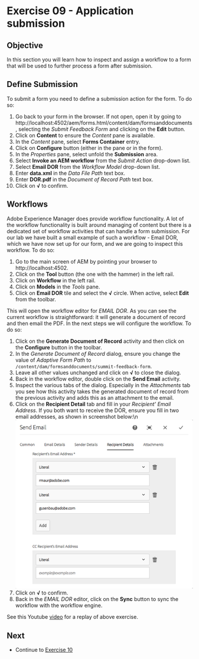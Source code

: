 # Exercise 09 - Application submission

## Objective
In this section you will learn how to inspect and assign a workflow to a form that will be used to further process a form after submission.

## Define Submission
To submit a form you need to define a submission action for the form. To do so:
1. Go back to your form in the browser. If not open, open it by going to http://localhost:4502/aem/forms.html/content/dam/formsanddocuments, selecting the *Submit Feedback Form* and clicking on the **Edit** button.
2. Click on **Content** to ensure the *Content* pane is available.
3. In the *Content* pane, select **Forms Container** entry.
4. Click on **Configure** button (either in the pane or in the form).
5. In the *Properties* pane, select unfold the **Submission** area.
6. Select **Invoke an AEM workflow** from the *Submit Action* drop-down list.
7. Select **Email DOR** from the *Workflow Model* drop-down list.
8. Enter **data.xml** in the *Data File Path* text box.
9. Enter **DOR.pdf** in the *Document of Record Path* text box.
10. Click on **√** to confirm.

## Workflows
Adobe Experience Manager does provide workflow functionality. A lot of the workflow functionality is built around managing of content but there is a dedicated set of workflow activities that can handle a form submission. For our lab we have built a small example of such a workflow - Email DOR, which we have now set up for our form, and we are going to inspect this workflow. To do so:
1. Go to the main screen of AEM by pointing your browser to http://localhost:4502.
2. Click on the **Tool** button (the one with the hammer) in the left rail.
3. Click on **Workflow** in the left rail.
4. Click on **Models** in the *Tools* pane.
5. Click on **Email DOR** tile and select the **√** circle. When active, select **Edit** from the toolbar. 

This will open the workflow editor for *EMAIL DOR*. As you can see the current workflow is straightforward: it will generate a document of record and then email the PDF. In the next steps we will configure the workflow. To do so:
1. Click on the **Generate Document of Record** activity and then click on the **Configure** button in the toolbar.
2. In the *Generate Document of Record* dialog, ensure you change the value of *Adaptive Form Path* to `/content/dam/formsanddocuments/summit-feedback-form`.
3. Leave all other values unchanged and click on **√** to close the dialog.
4. Back in the workflow editor, double click on the **Send Email** activity.
5. Inspect the various tabs of the dialog. Especially in the *Attachments* tab you see how this activity takes the generated document of record from the previous activity and adds this as an attachment to the email.
5. Click on the **Recipient Detail** tab and fill in your *Recipient' Email Address*. If you both want to receive the DOR, ensure you fill in two email addresses, as shown in screenshot below:\n
![Recipients](../images/recipients.png)
6. Click on **√** to confirm.
7. Back in the *EMAIL DOR* editor, click on the **Sync** button to sync the workflow with the workflow engine.

See this Youtube [video](https://youtu.be/jzda5niSWM0) for a replay of above exercise.

## Next
* Continue to [Exercise 10](../exercise10/)
